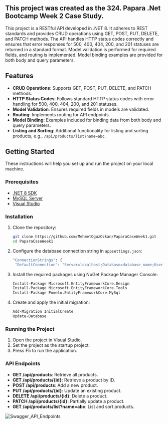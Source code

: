 ## This project was created as the 324. Papara .Net Bootcamp Week 2 Case Study.

This project is a RESTful API developed in .NET 8. It adheres to REST standards and provides CRUD operations using GET, POST, PUT, DELETE, and PATCH methods. The API handles HTTP status codes correctly and ensures that error responses for 500, 400, 404, 200, and 201 statuses are returned in a standard format. Model validation is performed for required fields, and routing is implemented. Model binding examples are provided for both body and query parameters.

## Features

- **CRUD Operations**: Supports GET, POST, PUT, DELETE, and PATCH methods.
- **HTTP Status Codes**: Follows standard HTTP status codes with error handling for 500, 400, 404, 200, and 201 statuses.
- **Model Validation**: Ensures required fields in models are validated.
- **Routing**: Implements routing for API endpoints.
- **Model Binding**: Examples included for binding data from both body and query parameters.
- **Listing and Sorting**: Additional functionality for listing and sorting products, e.g., `/api/products/list?name=abc`.

## Getting Started

These instructions will help you set up and run the project on your local machine.

### Prerequisites

- [.NET 8 SDK](https://dotnet.microsoft.com/download/dotnet/8.0)
- [MySQL Server](https://dev.mysql.com/downloads/mysql/)
- [Visual Studio](https://visualstudio.microsoft.com/)

### Installation

1. Clone the repository:
   ```sh
   git clone https://github.com/MehmetOguzOzkan/PaparaCaseWeek1.git
   cd PaparaCaseWeek1

2. Configure the database connection string in `appsettings.json`:
   ```sh
   "ConnectionStrings": {
    "DefaultConnection": "Server=localhost;Database=database_name;User=root;Password=your_password;" }

3. Install the required packages using NuGet Package Manager Console:
   ```sh
   Install-Package Microsoft.EntityFrameworkCore.Design
   Install-Package Microsoft.EntityFrameworkCore.Tools
   Install-Package Pomelo.EntityFrameworkCore.MySql

4. Create and apply the initial migration:
   ```sh
   Add-Migration InitialCreate
   Update-Database

### Running the Project
1. Open the project in Visual Studio.
2. Set the project as the startup project.
3. Press F5 to run the application.

### API Endpoints

- **GET /api/products**: Retrieve all products.
- **GET /api/products/{id}**: Retrieve a product by ID.
- **POST /api/products**: Add a new product.
- **PUT /api/products/{id}**: Update an existing product.
- **DELETE /api/products/{id}**: Delete a product.
- **PATCH /api/products/{id}**: Partially update a product.
- **GET /api/products/list?name=abc**: List and sort products.

![Swagger_API_Endpoints](https://github.com/MehmetOguzOzkan/PaparaCaseWeek1/blob/master/Docs/api_endpoints_swagger.jpeg)
